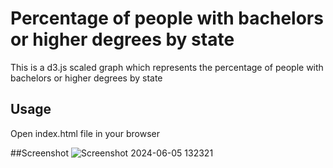# Percentage of people with bachelors or higher degrees by state
This is a d3.js scaled graph which represents the percentage of people with bachelors or higher degrees by state

## Usage
Open index.html file in your browser

##Screenshot
![Screenshot 2024-06-05 132321](https://github.com/VladGaranovskyi/UsEducationStats_d3/assets/114082118/3b0f0371-465d-4aa0-998e-8aa1af4793d8)
